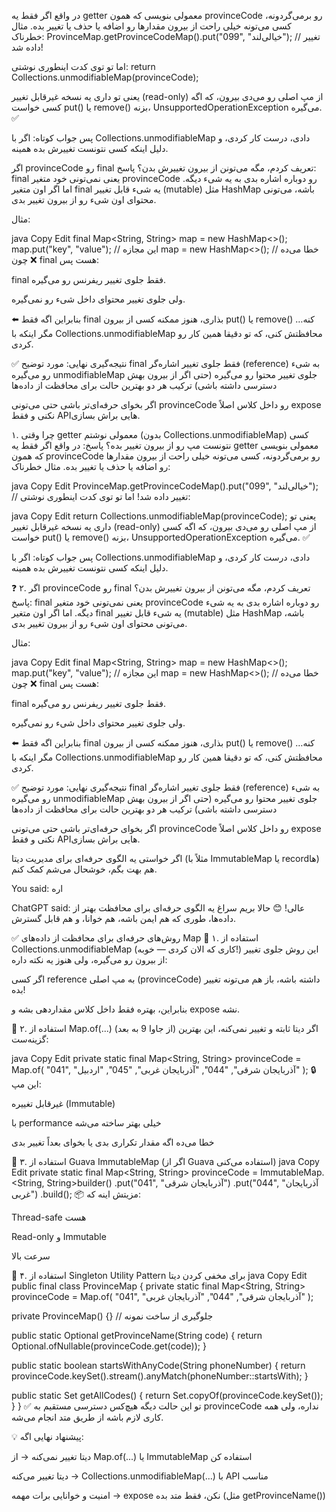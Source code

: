 در واقع اگر فقط یه getter معمولی بنویسی که همون provinceCode رو برمی‌گردونه، کسی می‌تونه خیلی راحت از بیرون مقدارها رو اضافه یا حذف یا تغییر بده.
مثال خطرناک:
ProvinceMap.getProvinceCodeMap().put("099", "خیالی‌لند"); // تغییر داده شد!


اما تو توی کدت اینطوری نوشتی:
return Collections.unmodifiableMap(provinceCode);


یعنی تو داری یه نسخه غیرقابل تغییر (read-only) از مپ اصلی رو می‌دی بیرون، که اگه کسی خواست put() یا remove() بزنه، UnsupportedOperationException می‌گیره. ✅

پس جواب کوتاه: اگر با Collections.unmodifiableMap دادی، درست کار کردی، و دلیل اینکه کسی نتونست تغییرش بده همینه.

اگر provinceCode رو final تعریف کردم، مگه می‌تونن از بیرون تغییرش بدن؟
پاسخ:
final یعنی نمی‌تونی خود متغیر provinceCode رو دوباره اشاره بدی به یه شیء دیگه.
اما اگر اون متغیر final یه شیء قابل تغییر (mutable) مثل HashMap باشه، می‌تونی محتوای اون شیء رو از بیرون تغییر بدی.

مثال:

java
Copy
Edit
final Map<String, String> map = new HashMap<>();
map.put("key", "value");      // این مجازه
map = new HashMap<>();        // خطا می‌ده ❌ چون final هست
پس:

final فقط جلوی تغییر ریفرنس رو می‌گیره.

ولی جلوی تغییر محتوای داخل شیء رو نمی‌گیره.

⬅️ بنابراین اگه فقط final بذاری، هنوز ممکنه کسی از بیرون put() یا remove() کنه… مگر اینکه با Collections.unmodifiableMap محافظتش کنی، که تو دقیقا همین کار رو کردی.

✅ نتیجه‌گیری نهایی:
مورد	توضیح
final	فقط جلوی تغییر اشاره‌گر (reference) به شیء رو می‌گیره
unmodifiableMap	جلوی تغییر محتوا رو می‌گیره (حتی اگر از بیرون بهش دسترسی داشته باشی)
ترکیب هر دو	بهترین حالت برای محافظت از داده‌ها

اگر بخوای حرفه‌ای‌تر باشی حتی می‌تونی provinceCode رو داخل کلاس اصلاً expose نکنی و فقط API‌هایی براش بسازی.





























۱. چرا وقتی getter معمولی نوشتم (بدون Collections.unmodifiableMap) کسی نتونست مپ رو از بیرون تغییر بده؟
پاسخ:
در واقع اگر فقط یه getter معمولی بنویسی که همون provinceCode رو برمی‌گردونه، کسی می‌تونه خیلی راحت از بیرون مقدارها رو اضافه یا حذف یا تغییر بده.
مثال خطرناک:

java
Copy
Edit
ProvinceMap.getProvinceCodeMap().put("099", "خیالی‌لند"); // تغییر داده شد!
اما تو توی کدت اینطوری نوشتی:

java
Copy
Edit
return Collections.unmodifiableMap(provinceCode);
یعنی تو داری یه نسخه غیرقابل تغییر (read-only) از مپ اصلی رو می‌دی بیرون، که اگه کسی خواست put() یا remove() بزنه، UnsupportedOperationException می‌گیره. ✅

پس جواب کوتاه: اگر با Collections.unmodifiableMap دادی، درست کار کردی، و دلیل اینکه کسی نتونست تغییرش بده همینه.

❓ ۲. اگر provinceCode رو final تعریف کردم، مگه می‌تونن از بیرون تغییرش بدن؟
پاسخ:
final یعنی نمی‌تونی خود متغیر provinceCode رو دوباره اشاره بدی به یه شیء دیگه.
اما اگر اون متغیر final یه شیء قابل تغییر (mutable) مثل HashMap باشه، می‌تونی محتوای اون شیء رو از بیرون تغییر بدی.

مثال:

java
Copy
Edit
final Map<String, String> map = new HashMap<>();
map.put("key", "value");      // این مجازه
map = new HashMap<>();        // خطا می‌ده ❌ چون final هست
پس:

final فقط جلوی تغییر ریفرنس رو می‌گیره.

ولی جلوی تغییر محتوای داخل شیء رو نمی‌گیره.

⬅️ بنابراین اگه فقط final بذاری، هنوز ممکنه کسی از بیرون put() یا remove() کنه… مگر اینکه با Collections.unmodifiableMap محافظتش کنی، که تو دقیقا همین کار رو کردی.

✅ نتیجه‌گیری نهایی:
مورد	توضیح
final	فقط جلوی تغییر اشاره‌گر (reference) به شیء رو می‌گیره
unmodifiableMap	جلوی تغییر محتوا رو می‌گیره (حتی اگر از بیرون بهش دسترسی داشته باشی)
ترکیب هر دو	بهترین حالت برای محافظت از داده‌ها

اگر بخوای حرفه‌ای‌تر باشی حتی می‌تونی provinceCode رو داخل کلاس اصلاً expose نکنی و فقط API‌هایی براش بسازی.

اگر خواستی یه الگوی حرفه‌ای برای مدیریت دیتا (مثلاً با ImmutableMap یا recordها) هم بهت بگم، خوشحال می‌شم کمک کنم.








You said:
اره


ChatGPT said:
عالی! 😊 حالا بریم سراغ یه الگوی حرفه‌ای برای محافظت بهتر از داده‌ها، طوری که هم ایمن باشه، هم خوانا، و هم قابل گسترش.

✅ روش‌های حرفه‌ای برای محافظت از داده‌های Map
🔹 ۱. استفاده از Collections.unmodifiableMap (کاری که الان کردی — خوبه!)
این روش جلوی تغییر از بیرون رو می‌گیره، ولی هنوز یه نکته داره:

اگر کسی reference به مپ اصلی (provinceCode) داشته باشه، باز هم می‌تونه تغییر بده!

بنابراین، بهتره فقط داخل کلاس مقداردهی بشه و expose نشه.

🔹 ۲. استفاده از Map.of(...) (از جاوا 9 به بعد)
اگر دیتا ثابته و تغییر نمی‌کنه، این بهترین گزینه‌ست:

java
Copy
Edit
private static final Map<String, String> provinceCode = Map.of(
"041", "آذربایجان شرقی",
"044", "آذربایجان غربی",
"045", "اردبیل"
);
🔒 این مپ:

غیرقابل تغییره (Immutable)

با performance خیلی بهتر ساخته می‌شه

خطا می‌ده اگه مقدار تکراری بدی یا بخوای بعداً تغییر بدی

🔹 ۳. استفاده از Guava ImmutableMap (اگر از Guava استفاده می‌کنی)
java
Copy
Edit
private static final Map<String, String> provinceCode = ImmutableMap.<String, String>builder()
.put("041", "آذربایجان شرقی")
.put("044", "آذربایجان غربی")
.build();
📦 مزیتش اینه که:

Thread-safe هست

Read-only و Immutable

سرعت بالا

🔹 ۴. استفاده از Singleton Utility Pattern برای مخفی کردن دیتا
java
Copy
Edit
public final class ProvinceMap {
private static final Map<String, String> provinceCode = Map.of(
"041", "آذربایجان شرقی",
"044", "آذربایجان غربی"
);

private ProvinceMap() {} // جلوگیری از ساخت نمونه

public static Optional<String> getProvinceName(String code) {
return Optional.ofNullable(provinceCode.get(code));
}

public static boolean startsWithAnyCode(String phoneNumber) {
return provinceCode.keySet().stream().anyMatch(phoneNumber::startsWith);
}

public static Set<String> getAllCodes() {
return Set.copyOf(provinceCode.keySet());
}
}
✅ تو این حالت دیگه هیچ‌کس دسترسی مستقیم به provinceCode نداره، ولی همه کاری لازم باشه از طریق متد انجام می‌شه.

💡 پیشنهاد نهایی
اگه:

دیتا تغییر نمی‌کنه → از Map.of(...) یا ImmutableMap استفاده کن

دیتا تغییر می‌کنه → Collections.unmodifiableMap(...) با API مناسب

امنیت و خوانایی برات مهمه → expose نکن، فقط متد بده (مثل getProvinceName())







